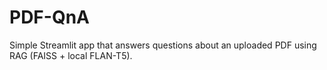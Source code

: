 # PDF-QnA
Simple Streamlit app that answers questions about an uploaded PDF using RAG (FAISS + local FLAN-T5).
